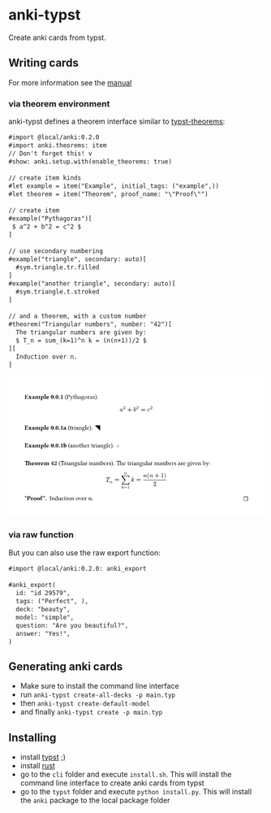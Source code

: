 # anki-typst
Create anki cards from typst.

## Writing cards

For more information see the [manual](./typst/doc/doc.pdf)

### via theorem environment
anki-typst defines a theorem interface similar to [typst-theorems](https://github.com/sahasatvik/typst-theorems/):
```typst
#import @local/anki:0.2.0
#import anki.theorems: item
// Don't forget this! v
#show: anki.setup.with(enable_theorems: true)

// create item kinds
#let example = item("Example", initial_tags: ("example",))
#let theorem = item("Theorem", proof_name: "\"Proof\"")

// create item
#example("Pythagoras")[
 $ a^2 + b^2 = c^2 $
]

// use secondary numbering
#example("triangle", secondary: auto)[
  #sym.triangle.tr.filled
]
#example("another triangle", secondary: auto)[
  #sym.triangle.t.stroked
]

// and a theorem, with a custom number
#theorem("Triangular numbers", number: "42")[
  The triangular numbers are given by:
  $ T_n = sum_(k=1)^n k = (n(n+1))/2 $
][
  Induction over n.
]
```
![image of rendered code for the example via theorem environment](typst/doc/example1.png)

### via raw function
But you can also use the raw export function:
```typst
#import @local/anki:0.2.0: anki_export

#anki_export(
  id: "id 29579",
  tags: ("Perfect", ),
  deck: "beauty",
  model: "simple",
  question: "Are you beautiful?",
  answer: "Yes!",
)
```


## Generating anki cards
* Make sure to install the command line interface
* run `anki-typst create-all-decks -p main.typ`
* then `anki-typst create-default-model`
* and finally `anki-typst create -p main.typ`

## Installing
* install [typst](https://github.com/typst/typst?tab=readme-ov-file#installation) ;)
* install [rust](https://www.rust-lang.org/tools/install)
* go to the `cli` folder and execute `install.sh`. This will install the command line interface to create anki cards from typst
* go to the `typst` folder and execute `python install.py`. This will install the `anki` package to the local package folder